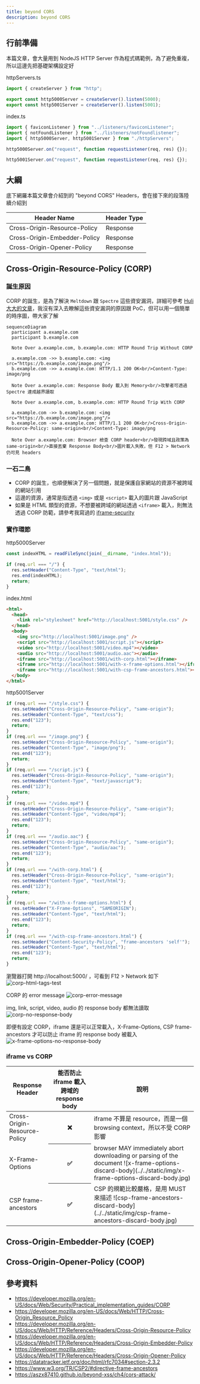 ```yaml
---
title: beyond CORS
description: beyond CORS
---
```


## 行前準備

本篇文章，會大量用到 NodeJS HTTP Server 作為程式碼範例，為了避免重複，所以這邊先把基礎架構設定好

httpServers.ts

```ts
import { createServer } from "http";

export const http5000Server = createServer().listen(5000);
export const http5001Server = createServer().listen(5001);
```

index.ts

```ts
import { faviconListener } from "../listeners/faviconListener";
import { notFoundListener } from "../listeners/notFoundlistener";
import { http5000Server, http5001Server } from "./httpServers";

http5000Server.on("request", function requestListener(req, res) {});

http5001Server.on("request", function requestListener(req, res) {});
```

## 大綱

底下網羅本篇文章會介紹到的 "beyond CORS" Headers，會在接下來的段落陸續介紹到

<table>
  <thead>
    <tr>
      <th>Header Name</th>
      <th>Header Type</th>
    </tr>
  </thead>
  <tbody>
    <tr>
      <td>Cross-Origin-Resource-Policy</td>
      <td>Response</td>
    </tr>
    <tr>
      <td>Cross-Origin-Embedder-Policy</td>
      <td>Response</td>
    </tr>
    <tr>
      <td>Cross-Origin-Opener-Policy</td>
      <td>Response</td>
    </tr>
  </tbody>
</table>

## Cross-Origin-Resource-Policy (CORP)

### 誕生原因

CORP 的誕生，是為了解決 `Meltdown` 跟 `Spectre` 這些資安漏洞，詳細可參考 [Huli 大大的文章](https://aszx87410.github.io/beyond-xss/ch4/cors-attack/)，我沒有深入去瞭解這些資安漏洞的原因跟 PoC，但可以用一個簡單的時序圖，帶大家了解

```mermaid
sequenceDiagram
  participant a.example.com
  participant b.example.com

  Note Over a.example.com, b.example.com: HTTP Round Trip Without CORP

  a.example.com ->> b.example.com: <img src="https://b.example.com/image.png"/>
  b.example.com ->> a.example.com: HTTP/1.1 200 OK<br/>Content-Type: image/png

  Note Over a.example.com: Response Body 載入到 Memory<br/>攻擊者可透過 Spectre 達成越界讀取

  Note Over a.example.com, b.example.com: HTTP Round Trip With CORP

  a.example.com ->> b.example.com: <img src="https://b.example.com/image.png"/>
  b.example.com ->> a.example.com: HTTP/1.1 200 OK<br/>Cross-Origin-Resource-Policy: same-origin<br/>Content-Type: image/png

  Note Over a.example.com: Browser 檢查 CORP header<br/>發現跨域且政策為 same-origin<br/>直接丟棄 Response Body<br/>圖片載入失敗，但 F12 > Network 仍可見 headers
```

### 一石二鳥

- CORP 的誕生，也順便解決了另一個問題，就是保護自家網站的資源不被跨域的網站引用
- 這邊的資源，通常是指透過 `<img>` 或是 `<script>` 載入的圖片跟 JavaScript
- 如果是 HTML 類型的資源，不想要被跨域的網站透過 `<iframe>` 載入，則無法透過 CORP 防範，請參考我寫過的 [iframe-security](../http/iframe-security.md)

### 實作環節

http5000Server

```ts
const indexHTML = readFileSync(join(__dirname, "index.html"));

if (req.url === "/") {
  res.setHeader("Content-Type", "text/html");
  res.end(indexHTML);
  return;
}
```

index.html

```html
<html>
  <head>
    <link rel="stylesheet" href="http://localhost:5001/style.css" />
  </head>
  <body>
    <img src="http://localhost:5001/image.png" />
    <script src="http://localhost:5001/script.js"></script>
    <video src="http://localhost:5001/video.mp4"></video>
    <audio src="http://localhost:5001/audio.aac"></audio>
    <iframe src="http://localhost:5001/with-corp.html"></iframe>
    <iframe src="http://localhost:5001/with-x-frame-options.html"></iframe>
    <iframe src="http://localhost:5001/with-csp-frame-ancestors.html"></iframe>
  </body>
</html>
```

http5001Server

```ts
if (req.url === "/style.css") {
  res.setHeader("Cross-Origin-Resource-Policy", "same-origin");
  res.setHeader("Content-Type", "text/css");
  res.end("123");
  return;
}
if (req.url === "/image.png") {
  res.setHeader("Cross-Origin-Resource-Policy", "same-origin");
  res.setHeader("Content-Type", "image/png");
  res.end("123");
  return;
}
if (req.url === "/script.js") {
  res.setHeader("Cross-Origin-Resource-Policy", "same-origin");
  res.setHeader("Content-Type", "text/javascript");
  res.end("123");
  return;
}
if (req.url === "/video.mp4") {
  res.setHeader("Cross-Origin-Resource-Policy", "same-origin");
  res.setHeader("Content-Type", "video/mp4");
  res.end("123");
  return;
}
if (req.url === "/audio.aac") {
  res.setHeader("Cross-Origin-Resource-Policy", "same-origin");
  res.setHeader("Content-Type", "audio/aac");
  res.end("123");
  return;
}
if (req.url === "/with-corp.html") {
  res.setHeader("Cross-Origin-Resource-Policy", "same-origin");
  res.setHeader("Content-Type", "text/html");
  res.end("123");
  return;
}
if (req.url === "/with-x-frame-options.html") {
  res.setHeader("X-Frame-Options", "SAMEORIGIN");
  res.setHeader("Content-Type", "text/html");
  res.end("123");
  return;
}
if (req.url === "/with-csp-frame-ancestors.html") {
  res.setHeader("Content-Security-Policy", "frame-ancestors 'self'");
  res.setHeader("Content-Type", "text/html");
  res.end("123");
  return;
}
```

瀏覽器打開 http://localhost:5000/ ，可看到 F12 > Network 如下
![corp-html-tags-test](../../static/img/corp-html-tags-test.jpg)

CORP 的 error message
![corp-error-message](../../static/img/corp-error-message.jpg)

img, link, script, video, audio 的 response body 都無法讀取
![corp-no-response-body](../../static/img/corp-no-response-body.jpg)

即便有設定 CORP，iframe 還是可以正常載入，X-Frame-Options, CSP frame-ancestors 才可以防止 iframe 的 response body 被載入
![x-frame-options-no-response-body](../../static/img/x-frame-options-no-response-body.jpg)

### iframe vs CORP

<table>
  <thead>
    <tr>
      <th>Response Header</th>
      <th>能否防止 iframe 載入跨域的 response body</th>
      <th>說明</th>
    </tr>
  </thead>
  <tbody>
    <tr>
      <td>Cross-Origin-Resource-Policy</td>
      <th>❌</th>
      <td>iframe 不算是 resource，而是一個 browsing context，所以不受 CORP 影響</td>
    </tr>
    <tr>
      <td>X-Frame-Options</td>
      <th>✅</th>
      <td>
        browser MAY immediately abort downloading or parsing of the document
        ![x-frame-options-discard-body](../../static/img/x-frame-options-discard-body.jpg)
      </td>
    </tr>
    <tr>
      <td>CSP frame-ancestors</td>
      <th>✅</th>
      <td>
        CSP 的規範比較嚴格，是用 MUST 來描述
        ![csp-frame-ancestors-discard-body](../../static/img/csp-frame-ancestors-discard-body.jpg)
      </td>
    </tr>
  </tbody>
</table>

## Cross-Origin-Embedder-Policy (COEP)

## Cross-Origin-Opener-Policy (COOP)

<!-- ### Cross-Origin Read Blocking（CORB） -->

## 參考資料

<!-- - https://www.chromium.org/Home/chromium-security/corb-for-developers/ -->
<!-- - https://github.com/nodejs/undici/pull/1461/files -->
<!-- - https://github.com/whatwg/fetch/pull/1441 -->
<!-- - https://github.com/mdn/content/pull/40123 -->
<!-- - https://chromium.googlesource.com/chromium/src/+/master/services/network/cross_origin_read_blocking_explainer.md -->

- https://developer.mozilla.org/en-US/docs/Web/Security/Practical_implementation_guides/CORP
- https://developer.mozilla.org/en-US/docs/Web/HTTP/Cross-Origin_Resource_Policy
- https://developer.mozilla.org/en-US/docs/Web/HTTP/Reference/Headers/Cross-Origin-Resource-Policy
- https://developer.mozilla.org/en-US/docs/Web/HTTP/Reference/Headers/Cross-Origin-Embedder-Policy
- https://developer.mozilla.org/en-US/docs/Web/HTTP/Reference/Headers/Cross-Origin-Opener-Policy
- https://datatracker.ietf.org/doc/html/rfc7034#section-2.3.2
- https://www.w3.org/TR/CSP2/#directive-frame-ancestors
- https://aszx87410.github.io/beyond-xss/ch4/cors-attack/
